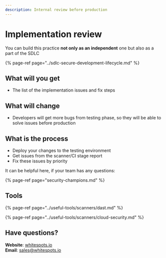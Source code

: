 ```yaml
---
description: Internal review before production
---
```


# Implementation review

You can build this practice **not only as an independent** one but also as a part of the SDLC

{% page-ref page="../sdlc-secure-development-lifecycle.md" %}

## What will you get

* The list of the implementation issues and fix steps

## What will change

* Developers will get more bugs from testing phase, so they will be able to solve issues before production

## What is the process

* Deploy your changes to the testing environment
* Get issues from the scanner/CI stage report
* Fix these issues by priority

It can be helpful here, if your team has any questions:

{% page-ref page="security-champions.md" %}

## Tools

{% page-ref page="../useful-tools/scanners/dast.md" %}

{% page-ref page="../useful-tools/scanners/cloud-security.md" %}

## Have questions?

**Website**: [whitespots.io](https://whitespots.io/?utm=appsecwiki)   
**Email**: [sales@whitespots.io](mailto:sales@whitespots.io)

